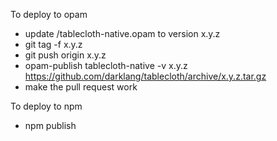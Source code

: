 To deploy to opam

- update /tablecloth-native.opam to version x.y.z
- git tag -f x.y.z
- git push origin x.y.z
- opam-publish tablecloth-native -v x.y.z https://github.com/darklang/tablecloth/archive/x.y.z.tar.gz
- make the pull request work

To deploy to npm

- npm publish
